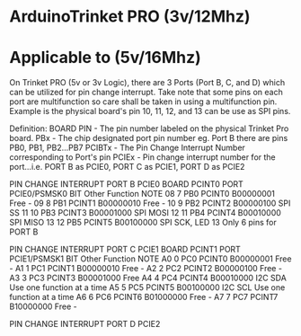 # ArduinoTrinket PRO (3v/12Mhz)
# Applicable to (5v/16Mhz) 

On Trinket PRO (5v or 3v Logic), there are 3 Ports (Port B, C, and D) which can be utilized for pin change interrupt.
Take note that some pins on each port are multifunction so care shall be taken in using a multifunction pin. Example is the physical board's pin 10, 11, 12, and 13 can be use as SPI pins.

Definition:
BOARD PIN - The pin number labeled on the physical Trinket Pro board.
PBx       - The chip designated port pin number eg. Port B there are pins PB0, PB1, PB2...PB7
PCIBTx    - The Pin Change Interrupt Number corresponding to Port's pin
PCIEx     - Pin change interrupt number for the port...i.e. PORT B as PCIE0, PORT C as PCIE1, PORT D as PCIE2

  PIN CHANGE INTERRUPT PORT B PCIE0
  BOARD    PCINT0  PORT    PCIE0/PSMSK0  BIT              Other Function          NOTE
    08        7     PB0        PCINT0    B00000001          Free                  -
    09        8     PB1        PCINT1    B00000010          Free                  -
    10        9     PB2        PCINT2    B00000100          SPI SS
    11        10    PB3        PCINT3    B00001000          SPI MOSI
    12        11    PB4        PCINT4    B00010000          SPI MISO
    13        12    PB5        PCINT5    B00100000          SPI SCK, LED 13       Only 6 pins for PORT B

  PIN CHANGE INTERRUPT PORT C PCIE1
  BOARD    PCINT1  PORT    PCIE1/PSMSK1  BIT              Other Function          NOTE
    A0        0     PC0        PCINT0    B00000001          Free                  -
    A1        1     PC1        PCINT1    B00000010          Free                  -
    A2        2     PC2        PCINT2    B00000100          Free                  -
    A3        3     PC3        PCINT3    B00001000          Free
    A4        4     PC4        PCINT4    B00010000          I2C SDA               Use one function at a time
    A5        5     PC5        PCINT5    B00100000          I2C SCL               Use one function at a time
    A6        6     PC6        PCINT6    B01000000          Free                  -
    A7        7     PC7        PCINT7    B10000000          Free                  -
    
    
  PIN CHANGE INTERRUPT PORT D PCIE2
  
